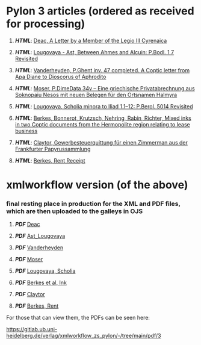# Pylon 3 articles (ordered as received for processing)

1. **_HTML_**: [Deac,	A Letter by a Member of the Legio III Cyrenaica](https://digi.ub.uni-heidelberg.de/editionService/viewer/p3test/deac_legio_cyrenaica)

2. **_HTML_**: [Lougovaya - Ast,	Between Ahmes and Alcuin: P.Bodl. 1 7 Revisited](https://digi.ub.uni-heidelberg.de/editionService/viewer/p3test/ast_lougovaya_ahmes)

3. **_HTML_**: [Vanderheyden,	P.Ghent inv. 47 completed. A Coptic letter from Apa Diane to Dioscorus of Aphrodito](https://digi.ub.uni-heidelberg.de/editionService/viewer/p3test/vanderheyden_ghent47_completed)

4. **_HTML_**: [Moser, P.DimeData 34v – Eine griechische Privatabrechnung aus Soknopaiu Nesos mit neuen Belegen für den Ortsnamen Halmyra](https://digi.ub.uni-heidelberg.de/editionService/viewer/p3test/moser_halmyra)

5. **_HTML_**: [Lougovaya, Scholia minora to Iliad 1.1–12: P.Berol. 5014 Revisited](https://digi.ub.uni-heidelberg.de/editionService/viewer/p3test/lougovaya_scholia)

6. **_HTML_**: [Berkes, Bonnerot, Krutzsch, Nehring, Rabin, Richter, Mixed inks in two Coptic documents from the Hermopolite region relating to lease business](https://digi.ub.uni-heidelberg.de/editionService/viewer/p3test/berkes_et_al_ink)

7. **_HTML_**: [Claytor, Gewerbesteuerquittung für einen Zimmerman aus der Frankfurter Papyrussammlung](https://digi.ub.uni-heidelberg.de/editionService/viewer/p3test/claytor_frankfurt_86)

8. **_HTML_**: [Berkes, Rent Receipt](https://digi.ub.uni-heidelberg.de/editionService/viewer/p3test/berkes_rent)
 


# xmlworkflow version (of the above)
### final resting place in production for the XML and PDF files, which are then uploaded to the galleys in OJS


1. **_PDF_** [Deac](https://github.com/jcowey/P3/blob/master/pdfs/pylon_98163_text_.pdf)

2. **_PDF_** [Ast_Lougovaya](https://github.com/jcowey/P3/blob/master/pdfs/pylon_98170_text_.pdf)

3. **_PDF_** [Vanderheyden](https://github.com/jcowey/P3/blob/master/pdfs/pylon_98148_text_.pdf)

4. **_PDF_** [Moser](https://github.com/jcowey/P3/blob/master/pdfs/pylon_98176_text_.pdf)
  
5. **_PDF_** [Lougovaya, Scholia](https://github.com/jcowey/P3/blob/master/pdfs/pylon_98180_text_.pdf)

6. **_PDF_** [Berkes et al, Ink](https://github.com/jcowey/P3/blob/master/pdfs/pylon_98234_text_.pdf)

7. **_PDF_** [Claytor](https://github.com/jcowey/P3/blob/master/pdfs/pylon_98235_text_.pdf)

8. **_PDF_** [Berkes, Rent](https://github.com/jcowey/P3/blob/master/pdfs/pylon_98236_text_.pdf)




For those that can view them, the PDFs can be seen here:

https://gitlab.ub.uni-heidelberg.de/verlag/xmlworkflow_zs_pylon/-/tree/main/pdf/3
